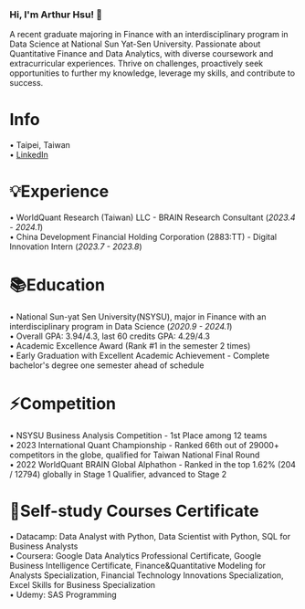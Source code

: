 ### Hi, I'm Arthur Hsu! 👋  
A recent graduate majoring in Finance with an interdisciplinary program in Data Science at National Sun Yat-Sen University. Passionate about Quantitative Finance and Data Analytics, with diverse coursework and extracurricular experiences. Thrive on challenges, proactively seek opportunities to further my knowledge, leverage my skills, and contribute to success.  

Info
======
• Taipei, Taiwan  
• [LinkedIn](https://www.linkedin.com/in/weihsin-hsu/)   
  
💡Experience  
======  
• WorldQuant Research (Taiwan) LLC - BRAIN Research Consultant (_2023.4 - 2024.1_)  
• China Development Financial Holding Corporation (2883:TT) - Digital Innovation Intern  (_2023.7 - 2023.8_)


📚Education  
======  
• National Sun-yat Sen University(NSYSU), major in Finance with an interdisciplinary program in Data Science  (_2020.9 - 2024.1_)   
• Overall GPA: 3.94/4.3, last 60 credits GPA: 4.29/4.3    
• Academic Excellence Award (Rank #1 in the semester 2 times)    
• Early Graduation with Excellent Academic Achievement - Complete bachelor's degree one semester ahead of schedule    


⚡Competition
======
• NSYSU Business Analysis Competition - 1st Place among 12 teams     
• 2023 International Quant Championship - Ranked 66th out of 29000+ competitors in the globe, qualified for Taiwan National Final Round  
• 2022 WorldQuant BRAIN Global Alphathon - Ranked in the top 1.62% (204 / 12794) globally in Stage 1 Qualifier, advanced to Stage 2    

🌱Self-study Courses Certificate   
======  
• Datacamp: Data Analyst with Python, Data Scientist with Python, SQL for Business Analysts     
• Coursera: Google Data Analytics Professional Certificate, Google Business Intelligence Certificate, Finance&Quantitative Modeling for Analysts Specialization, Financial Technology Innovations Specialization, Excel Skills for Business Specialization  
• Udemy: SAS Programming




<!--
**endlessnoc/endlessnoc** is a ✨ _special_ ✨ repository because its `README.md` (this file) appears on your GitHub profile.

Here are some ideas to get you started:

- 🔭 I’m currently working on ...
- 🌱 I’m currently learning ...
- 👯 I’m looking to collaborate on ...
- 🤔 I’m looking for help with ...
- 💬 Ask me about ...
- 📫 How to reach me: ...
- 😄 Pronouns: ...
- ⚡ Fun fact: ...
-->
